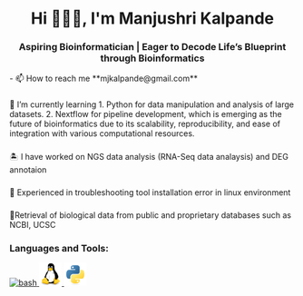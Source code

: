 
<h1 align="center">Hi 🙋🏻‍♀️, I'm Manjushri Kalpande</h1>
<h3 align="center">Aspiring Bioinformatician | Eager to Decode Life’s Blueprint through Bioinformatics</h3>
- 📫 How to reach me **mjkalpande@gmail.com**
<h3 align="left"></h3>
<p align="left">
</p>
🌱 I’m currently learning 
1. Python for data manipulation and analysis of large datasets.
2. Nextflow for pipeline development, which is emerging as the future of bioinformatics due to its scalability, reproducibility, and ease of integration with various computational resources.
<h3 align="left"></h3>
<p align="left">
</p>
🏝️ I have worked on NGS data analysis (RNA-Seq data analaysis) and DEG annotaion
<h3 align="left"></h3>
<p align="left">
</p>
🚀 Experienced in troubleshooting tool installation error in linux environment
<h3 align="left"></h3>
<p align="left">
</p>
🌱Retrieval of biological data from public and proprietary databases such as NCBI, UCSC 



<h3 align="left">Languages and Tools:</h3>
<p align="left"> <a href="https://www.gnu.org/software/bash/" target="_blank" rel="noreferrer"> <img src="https://www.vectorlogo.zone/logos/gnu_bash/gnu_bash-icon.svg" alt="bash" width="40" height="40"/> </a> <a href="https://www.linux.org/" target="_blank" rel="noreferrer"> <img src="https://raw.githubusercontent.com/devicons/devicon/master/icons/linux/linux-original.svg" alt="linux" width="40" height="40"/> </a> <a href="https://www.python.org" target="_blank" rel="noreferrer"> <img src="https://raw.githubusercontent.com/devicons/devicon/master/icons/python/python-original.svg" alt="python" width="40" height="40"/> </a> </p>
